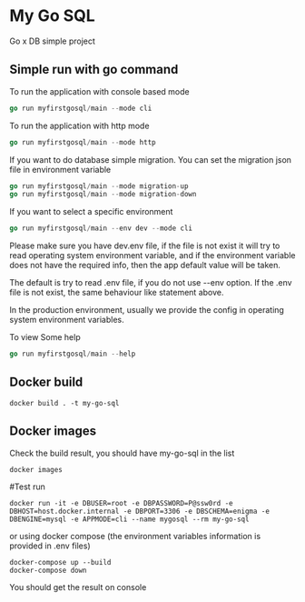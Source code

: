 # My Go SQL

Go x DB simple project

## Simple run with go command
To run the application with console based mode
```go
go run myfirstgosql/main --mode cli
```

To run the application with http mode
```go
go run myfirstgosql/main --mode http
```

If you want to do database simple migration. You can set the migration json file in environment variable
```go
go run myfirstgosql/main --mode migration-up
go run myfirstgosql/main --mode migration-down
```

If you want to select a specific environment
```go
go run myfirstgosql/main --env dev --mode cli
```
Please make sure you have dev.env file, if the file is not exist
it will try to read operating system environment variable,
and if the environment variable does not have the required info, then
the app default value will be taken.

The default is try to read .env file, if you do not use --env option.
If the .env file is not exist, the same behaviour like statement above.

In the production environment, usually we provide the config in operating system
environment variables.

To view Some help
```go
go run myfirstgosql/main --help
```
## Docker build
```
docker build . -t my-go-sql
```

## Docker images
Check the build result, you should have my-go-sql in the list
```
docker images 
```

#Test run
```
docker run -it -e DBUSER=root -e DBPASSWORD=P@ssw0rd -e DBHOST=host.docker.internal -e DBPORT=3306 -e DBSCHEMA=enigma -e DBENGINE=mysql -e APPMODE=cli --name mygosql --rm my-go-sql
```
or using docker compose
(the environment variables information is provided in .env files)
```
docker-compose up --build
docker-compose down
```
You should get the result on console
